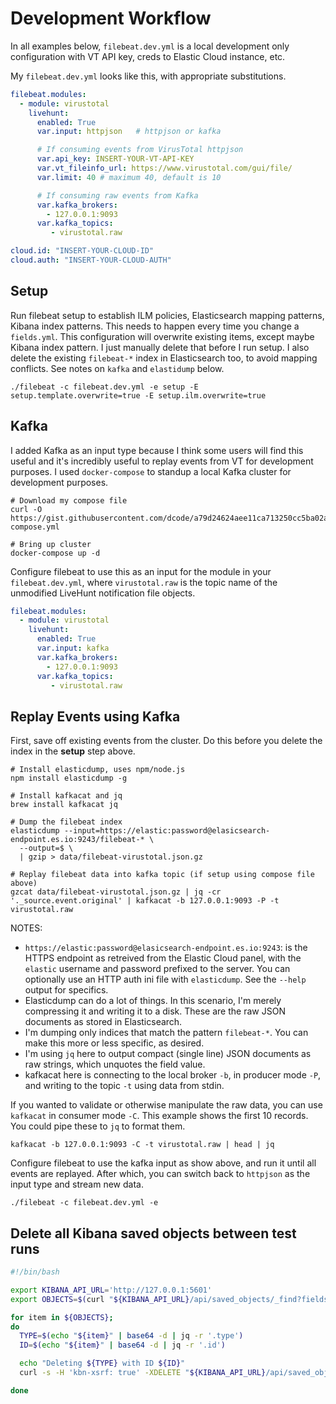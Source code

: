 # Development Workflow

In all examples below, `filebeat.dev.yml` is a local development only configuration with VT API key, creds to Elastic Cloud instance, etc.

My `filebeat.dev.yml` looks like this, with appropriate substitutions.

```yml
filebeat.modules:
  - module: virustotal
    livehunt:
      enabled: True
      var.input: httpjson   # httpjson or kafka

      # If consuming events from VirusTotal httpjson
      var.api_key: INSERT-YOUR-VT-API-KEY
      var.vt_fileinfo_url: https://www.virustotal.com/gui/file/
      var.limit: 40 # maximum 40, default is 10

      # If consuming raw events from Kafka
      var.kafka_brokers:
        - 127.0.0.1:9093
      var.kafka_topics:
         - virustotal.raw

cloud.id: "INSERT-YOUR-CLOUD-ID"
cloud.auth: "INSERT-YOUR-CLOUD-AUTH"
```

## Setup

Run filebeat setup to establish ILM policies, Elasticsearch mapping patterns, Kibana index patterns. This needs to happen every time you change a `fields.yml`. This configuration will overwrite existing items, except maybe Kibana index pattern. I just manually delete that before I run setup. I also delete the existing `filebeat-*` index in Elasticsearch too, to avoid mapping conflicts. See notes on `kafka` and `elastidump` below.

```shell
./filebeat -c filebeat.dev.yml -e setup -E setup.template.overwrite=true -E setup.ilm.overwrite=true
```

## Kafka

I added Kafka as an input type because I think some users will find this useful and it's incredibly useful to replay events from VT for development purposes. I used `docker-compose` to standup a local Kafka cluster for development purposes.

```shell
# Download my compose file
curl -O https://gist.githubusercontent.com/dcode/a79d24624aee11ca713250cc5ba02a22/raw/e519b85bad45b3a2f757fbdc2f9808c94969cf13/docker-compose.yml

# Bring up cluster
docker-compose up -d
```

Configure filebeat to use this as an input for the module in your `filebeat.dev.yml`, where `virustotal.raw` is the topic name of the unmodified LiveHunt notification file objects.

```yaml
filebeat.modules:
  - module: virustotal
    livehunt:
      enabled: True
      var.input: kafka
      var.kafka_brokers:
        - 127.0.0.1:9093
      var.kafka_topics:
         - virustotal.raw
```

## Replay Events using Kafka

First, save off existing events from the cluster. Do this before you delete the index in the **setup** step above.

```shell
# Install elasticdump, uses npm/node.js
npm install elasticdump -g

# Install kafkacat and jq
brew install kafkacat jq

# Dump the filebeat index
elasticdump --input=https://elastic:password@elasicsearch-endpoint.es.io:9243/filebeat-* \
  --output=$ \
  | gzip > data/filebeat-virustotal.json.gz

# Replay filebeat data into kafka topic (if setup using compose file above)
gzcat data/filebeat-virustotal.json.gz | jq -cr '._source.event.original' | kafkacat -b 127.0.0.1:9093 -P -t virustotal.raw
```

NOTES:

- `https://elastic:password@elasicsearch-endpoint.es.io:9243`: is the HTTPS endpoint as retreived from the Elastic Cloud panel, with the `elastic` username and password prefixed to the server. You can optionally use an HTTP auth ini file with `elasticdump`. See the `--help` output for specifics.
- Elasticdump can do a lot of things. In this scenario, I'm merely compressing it and writing it to a disk. These are the raw JSON documents as stored in Elasticsearch.
- I'm dumping only indices that match the pattern `filebeat-*`. You can make this more or less specific, as desired.
- I'm using `jq` here to output compact (single line) JSON documents as raw strings, which unquotes the field value.
- kafkacat here is connecting to the local broker `-b`, in producer mode `-P`, and writing to the topic `-t` using data from stdin.

If you wanted to validate or otherwise manipulate the raw data, you can use `kafkacat` in consumer mode `-C`. This example shows the first 10 records. You could pipe these to `jq` to format them.

```shell
kafkacat -b 127.0.0.1:9093 -C -t virustotal.raw | head | jq
```

Configure filebeat to use the kafka input as show above, and run it until all events are replayed. After which, you can switch back to `httpjson` as the input type and stream new data.

```shell
./filebeat -c filebeat.dev.yml -e
```


## Delete all Kibana saved objects between test runs

```bash
#!/bin/bash

export KIBANA_API_URL='http://127.0.0.1:5601'
export OBJECTS=$(curl "${KIBANA_API_URL}/api/saved_objects/_find?fields=id&type=index-pattern&type=visualization&type=dashboard&type=search&type=index-pattern&type=timelion-sheet&type=map&per_page=1000" | jq -rc '.saved_objects[] | {"type": .type, "id": .id } | @base64')

for item in ${OBJECTS};
do
  TYPE=$(echo "${item}" | base64 -d | jq -r '.type')
  ID=$(echo "${item}" | base64 -d | jq -r '.id')

  echo "Deleting ${TYPE} with ID ${ID}"
  curl -s -H 'kbn-xsrf: true' -XDELETE "${KIBANA_API_URL}/api/saved_objects/${TYPE}/${ID}"

done
```
